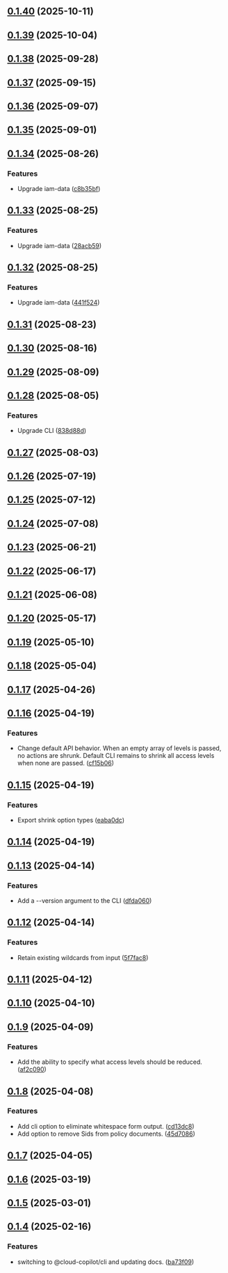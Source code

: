 ## [0.1.40](https://github.com/cloud-copilot/iam-shrink/compare/v0.1.39...v0.1.40) (2025-10-11)

## [0.1.39](https://github.com/cloud-copilot/iam-shrink/compare/v0.1.38...v0.1.39) (2025-10-04)

## [0.1.38](https://github.com/cloud-copilot/iam-shrink/compare/v0.1.37...v0.1.38) (2025-09-28)

## [0.1.37](https://github.com/cloud-copilot/iam-shrink/compare/v0.1.36...v0.1.37) (2025-09-15)

## [0.1.36](https://github.com/cloud-copilot/iam-shrink/compare/v0.1.35...v0.1.36) (2025-09-07)

## [0.1.35](https://github.com/cloud-copilot/iam-shrink/compare/v0.1.34...v0.1.35) (2025-09-01)

## [0.1.34](https://github.com/cloud-copilot/iam-shrink/compare/v0.1.33...v0.1.34) (2025-08-26)


### Features

* Upgrade iam-data ([c8b35bf](https://github.com/cloud-copilot/iam-shrink/commit/c8b35bf67718bee1eb29c5d71785be36680fe1d2))

## [0.1.33](https://github.com/cloud-copilot/iam-shrink/compare/v0.1.32...v0.1.33) (2025-08-25)


### Features

* Upgrade iam-data ([28acb59](https://github.com/cloud-copilot/iam-shrink/commit/28acb59ae86d1d0fa559b5b8815ac83a0651bc00))

## [0.1.32](https://github.com/cloud-copilot/iam-shrink/compare/v0.1.31...v0.1.32) (2025-08-25)


### Features

* Upgrade iam-data ([441f524](https://github.com/cloud-copilot/iam-shrink/commit/441f5249bdf936cc301a20a506e5b25b071f8206))

## [0.1.31](https://github.com/cloud-copilot/iam-shrink/compare/v0.1.30...v0.1.31) (2025-08-23)

## [0.1.30](https://github.com/cloud-copilot/iam-shrink/compare/v0.1.29...v0.1.30) (2025-08-16)

## [0.1.29](https://github.com/cloud-copilot/iam-shrink/compare/v0.1.28...v0.1.29) (2025-08-09)

## [0.1.28](https://github.com/cloud-copilot/iam-shrink/compare/v0.1.27...v0.1.28) (2025-08-05)


### Features

* Upgrade CLI ([838d88d](https://github.com/cloud-copilot/iam-shrink/commit/838d88d688aa264aeed81941af3c40683c5ca2c1))

## [0.1.27](https://github.com/cloud-copilot/iam-shrink/compare/v0.1.26...v0.1.27) (2025-08-03)

## [0.1.26](https://github.com/cloud-copilot/iam-shrink/compare/v0.1.25...v0.1.26) (2025-07-19)

## [0.1.25](https://github.com/cloud-copilot/iam-shrink/compare/v0.1.24...v0.1.25) (2025-07-12)

## [0.1.24](https://github.com/cloud-copilot/iam-shrink/compare/v0.1.23...v0.1.24) (2025-07-08)

## [0.1.23](https://github.com/cloud-copilot/iam-shrink/compare/v0.1.22...v0.1.23) (2025-06-21)

## [0.1.22](https://github.com/cloud-copilot/iam-shrink/compare/v0.1.21...v0.1.22) (2025-06-17)

## [0.1.21](https://github.com/cloud-copilot/iam-shrink/compare/v0.1.20...v0.1.21) (2025-06-08)

## [0.1.20](https://github.com/cloud-copilot/iam-shrink/compare/v0.1.19...v0.1.20) (2025-05-17)

## [0.1.19](https://github.com/cloud-copilot/iam-shrink/compare/v0.1.18...v0.1.19) (2025-05-10)

## [0.1.18](https://github.com/cloud-copilot/iam-shrink/compare/v0.1.17...v0.1.18) (2025-05-04)

## [0.1.17](https://github.com/cloud-copilot/iam-shrink/compare/v0.1.16...v0.1.17) (2025-04-26)

## [0.1.16](https://github.com/cloud-copilot/iam-shrink/compare/v0.1.15...v0.1.16) (2025-04-19)


### Features

* Change default API behavior. When an empty array of levels is passed, no actions are shrunk. Default CLI remains to shrink all access levels when none are passed. ([cf15b06](https://github.com/cloud-copilot/iam-shrink/commit/cf15b06ac1f855314c26206a6b82cf3edcac4657))

## [0.1.15](https://github.com/cloud-copilot/iam-shrink/compare/v0.1.14...v0.1.15) (2025-04-19)


### Features

* Export shrink option types ([eaba0dc](https://github.com/cloud-copilot/iam-shrink/commit/eaba0dcd1e5d3bb5b684f9f01f32b28d2b9b27ff))

## [0.1.14](https://github.com/cloud-copilot/iam-shrink/compare/v0.1.13...v0.1.14) (2025-04-19)

## [0.1.13](https://github.com/cloud-copilot/iam-shrink/compare/v0.1.12...v0.1.13) (2025-04-14)


### Features

* Add a --version argument to the CLI ([dfda060](https://github.com/cloud-copilot/iam-shrink/commit/dfda060125e5ebf9098423acabb6ba4ae3588a2e))

## [0.1.12](https://github.com/cloud-copilot/iam-shrink/compare/v0.1.11...v0.1.12) (2025-04-14)


### Features

* Retain existing wildcards from input ([5f7fac8](https://github.com/cloud-copilot/iam-shrink/commit/5f7fac8369d1b233fddec95beb668dd3df4e9c39))

## [0.1.11](https://github.com/cloud-copilot/iam-shrink/compare/v0.1.10...v0.1.11) (2025-04-12)

## [0.1.10](https://github.com/cloud-copilot/iam-shrink/compare/v0.1.9...v0.1.10) (2025-04-10)

## [0.1.9](https://github.com/cloud-copilot/iam-shrink/compare/v0.1.8...v0.1.9) (2025-04-09)


### Features

* Add the ability to specify what access levels should be reduced. ([af2c090](https://github.com/cloud-copilot/iam-shrink/commit/af2c0909ffdd974de576e7c35320b93ebbc92760))

## [0.1.8](https://github.com/cloud-copilot/iam-shrink/compare/v0.1.7...v0.1.8) (2025-04-08)


### Features

* Add cli option to eliminate whitespace form output. ([cd13dc8](https://github.com/cloud-copilot/iam-shrink/commit/cd13dc89b5ad7dcb0db0cc3ac60289695e494256))
* Add option to remove Sids from policy documents. ([45d7086](https://github.com/cloud-copilot/iam-shrink/commit/45d7086eee71fee38f87edccad9da9273a6ecaf8))

## [0.1.7](https://github.com/cloud-copilot/iam-shrink/compare/v0.1.6...v0.1.7) (2025-04-05)

## [0.1.6](https://github.com/cloud-copilot/iam-shrink/compare/v0.1.5...v0.1.6) (2025-03-19)

## [0.1.5](https://github.com/cloud-copilot/iam-shrink/compare/v0.1.4...v0.1.5) (2025-03-01)

## [0.1.4](https://github.com/cloud-copilot/iam-shrink/compare/v0.1.3...v0.1.4) (2025-02-16)


### Features

* switching to @cloud-copilot/cli and updating docs. ([ba73f09](https://github.com/cloud-copilot/iam-shrink/commit/ba73f09d74e6800a1cdea4ce54715e4c473ae428))
